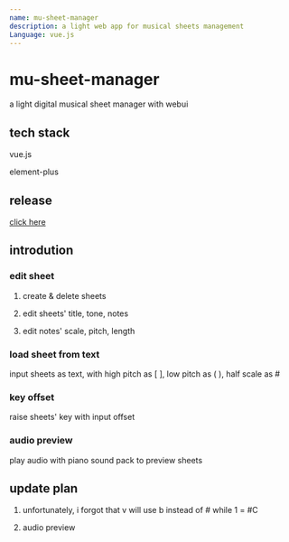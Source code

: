 ```yaml
---
name: mu-sheet-manager
description: a light web app for musical sheets management
Language: vue.js
---
```


# mu-sheet-manager

a light digital musical sheet manager with webui

## tech stack

vue.js

element-plus

## release

[click here]()

## introdution

### edit sheet

1. create & delete sheets

2. edit sheets' title, tone, notes

3. edit notes' scale, pitch, length

### load sheet from text

input sheets as text, with high pitch as [ ], low pitch as ( ), half scale as #

### key offset

raise sheets' key with input offset

### audio preview

play audio with piano sound pack to preview sheets

## update plan

1. unfortunately, i forgot that v will use b instead of # while 1 = #C

2. audio preview